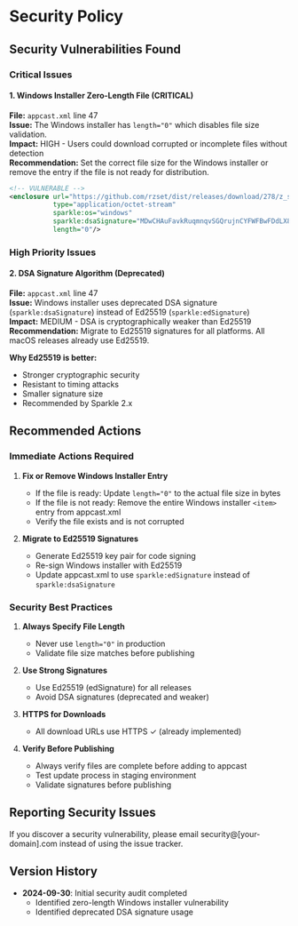 # Security Policy

## Security Vulnerabilities Found

### Critical Issues

#### 1. Windows Installer Zero-Length File (CRITICAL)
**File:** `appcast.xml` line 47  
**Issue:** The Windows installer has `length="0"` which disables file size validation.  
**Impact:** HIGH - Users could download corrupted or incomplete files without detection  
**Recommendation:** Set the correct file size for the Windows installer or remove the entry if the file is not ready for distribution.

```xml
<!-- VULNERABLE -->
<enclosure url="https://github.com/rzset/dist/releases/download/278/z_set-2.7.8+278-windows-setup.exe" 
           type="application/octet-stream" 
           sparkle:os="windows" 
           sparkle:dsaSignature="MDwCHAuFavkRuqmnqvSGQrujnCYFWFBwFDdLX8zrSxUCHDomhgHBrdInOu1g3gvFaUIH9snyYvybxlbvhLU=" 
           length="0"/>
```

### High Priority Issues

#### 2. DSA Signature Algorithm (Deprecated)
**File:** `appcast.xml` line 47  
**Issue:** Windows installer uses deprecated DSA signature (`sparkle:dsaSignature`) instead of Ed25519 (`sparkle:edSignature`)  
**Impact:** MEDIUM - DSA is cryptographically weaker than Ed25519  
**Recommendation:** Migrate to Ed25519 signatures for all platforms. All macOS releases already use Ed25519.

**Why Ed25519 is better:**
- Stronger cryptographic security
- Resistant to timing attacks
- Smaller signature size
- Recommended by Sparkle 2.x

## Recommended Actions

### Immediate Actions Required

1. **Fix or Remove Windows Installer Entry**
   - If the file is ready: Update `length="0"` to the actual file size in bytes
   - If the file is not ready: Remove the entire Windows installer `<item>` entry from appcast.xml
   - Verify the file exists and is not corrupted

2. **Migrate to Ed25519 Signatures**
   - Generate Ed25519 key pair for code signing
   - Re-sign Windows installer with Ed25519
   - Update appcast.xml to use `sparkle:edSignature` instead of `sparkle:dsaSignature`

### Security Best Practices

1. **Always Specify File Length**
   - Never use `length="0"` in production
   - Validate file size matches before publishing

2. **Use Strong Signatures**
   - Use Ed25519 (edSignature) for all releases
   - Avoid DSA signatures (deprecated and weaker)

3. **HTTPS for Downloads**
   - All download URLs use HTTPS ✓ (already implemented)

4. **Verify Before Publishing**
   - Always verify files are complete before adding to appcast
   - Test update process in staging environment
   - Validate signatures before publishing

## Reporting Security Issues

If you discover a security vulnerability, please email security@[your-domain].com instead of using the issue tracker.

## Version History

- **2024-09-30**: Initial security audit completed
  - Identified zero-length Windows installer vulnerability
  - Identified deprecated DSA signature usage
